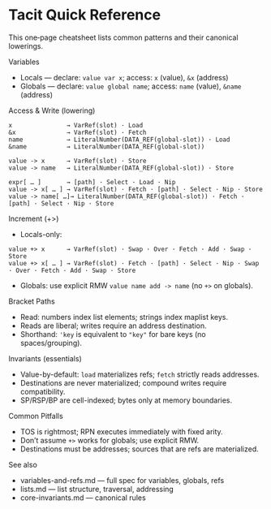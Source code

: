 # Tacit Quick Reference

This one‑page cheatsheet lists common patterns and their canonical lowerings.

Variables
- Locals — declare: `value var x`; access: `x` (value), `&x` (address)
- Globals — declare: `value global name`; access: `name` (value), `&name` (address)

Access & Write (lowering)
```tacit
x               → VarRef(slot) · Load
&x              → VarRef(slot) · Fetch
name            → LiteralNumber(DATA_REF(global-slot)) · Load
&name           → LiteralNumber(DATA_REF(global-slot))

value -> x      → VarRef(slot) · Store
value -> name   → LiteralNumber(DATA_REF(global-slot)) · Store

expr[ … ]       → [path] · Select · Load · Nip
value -> x[ … ] → VarRef(slot) · Fetch · [path] · Select · Nip · Store
value -> name[ …]→ LiteralNumber(DATA_REF(global-slot)) · Fetch · [path] · Select · Nip · Store
```

Increment (+>)
- Locals-only:
```tacit
value +> x      → VarRef(slot) · Swap · Over · Fetch · Add · Swap · Store
value +> x[ … ] → VarRef(slot) · Fetch · [path] · Select · Nip · Swap · Over · Fetch · Add · Swap · Store
```
- Globals: use explicit RMW `value name add -> name` (no `+>` on globals).

Bracket Paths
- Read: numbers index list elements; strings index maplist keys.
- Reads are liberal; writes require an address destination.
 - Shorthand: `'key` is equivalent to `"key"` for bare keys (no spaces/grouping).

Invariants (essentials)
- Value-by-default: `load` materializes refs; `fetch` strictly reads addresses.
- Destinations are never materialized; compound writes require compatibility.
- SP/RSP/BP are cell-indexed; bytes only at memory boundaries.

Common Pitfalls
- TOS is rightmost; RPN executes immediately with fixed arity.
- Don’t assume `+>` works for globals; use explicit RMW.
- Destinations must be addresses; sources that are refs are materialized.

See also
- variables-and-refs.md — full spec for variables, globals, refs
- lists.md — list structure, traversal, addressing
- core-invariants.md — canonical rules
